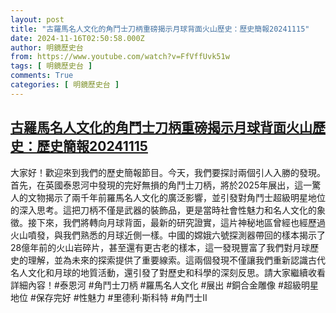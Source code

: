 ```yaml
---
layout: post
title: "古羅馬名人文化的角鬥士刀柄重磅揭示月球背面火山歷史：歷史簡報20241115"
date: 2024-11-16T02:50:58.000Z
author: 明鏡歷史台
from: https://www.youtube.com/watch?v=FfVffUvk51w
tags: [ 明鏡歷史台 ]
comments: True
categories: [ 明鏡歷史台 ]
---
```

<!--1731725458000-->
[古羅馬名人文化的角鬥士刀柄重磅揭示月球背面火山歷史：歷史簡報20241115](https://www.youtube.com/watch?v=FfVffUvk51w)
------

<div>
大家好！歡迎來到我們的歷史簡報節目。今天，我們要探討兩個引人入勝的發現。首先，在英國泰恩河中發現的完好無損的角鬥士刀柄，將於2025年展出，這一驚人的文物揭示了兩千年前羅馬名人文化的廣泛影響，並引發對角鬥士超級明星地位的深入思考。這把刀柄不僅是武器的裝飾品，更是當時社會性魅力和名人文化的象徵。接下來，我們將轉向月球背面，最新的研究證實，這片神秘地區曾經也經歷過火山噴發，與我們熟悉的月球近側一樣。中國的嫦娥六號探測器帶回的樣本揭示了28億年前的火山岩碎片，甚至還有更古老的樣本，這一發現豐富了我們對月球歷史的理解，並為未來的探索提供了重要線索。這兩個發現不僅讓我們重新認識古代名人文化和月球的地質活動，還引發了對歷史和科學的深刻反思。請大家繼續收看詳細內容！#泰恩河 #角鬥士刀柄 #羅馬名人文化 #展出 #銅合金雕像 #超級明星地位 #保存完好 #性魅力 #里德利·斯科特 #角鬥士II
</div>
